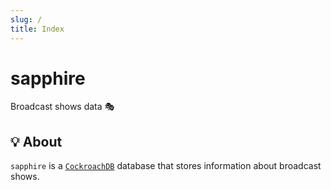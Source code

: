 ```yaml
---
slug: /
title: Index
---
```


# sapphire

Broadcast shows data 🎭

## 💡 About

`sapphire` is a [`CockroachDB`](https://github.com/cockroachdb/cockroach) database
that stores information about broadcast shows.
